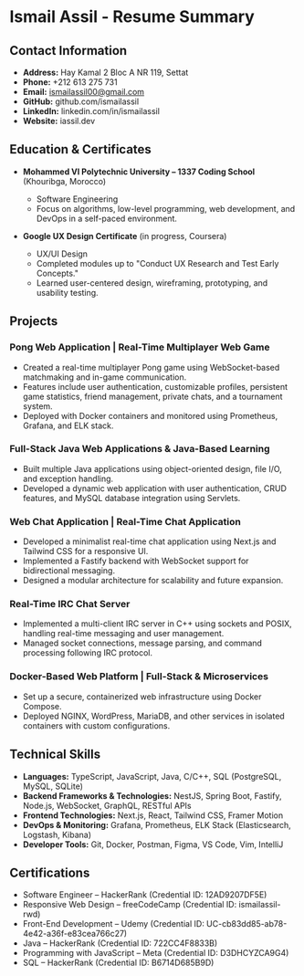 # Ismail Assil - Resume Summary

## Contact Information
- **Address:** Hay Kamal 2 Bloc A NR 119, Settat  
- **Phone:** +212 613 275 731  
- **Email:** ismailassil00@gmail.com  
- **GitHub:** github.com/ismailassil  
- **LinkedIn:** linkedin.com/in/ismailassil  
- **Website:** iassil.dev  

## Education & Certificates
- **Mohammed VI Polytechnic University – 1337 Coding School** (Khouribga, Morocco)  
  - Software Engineering  
  - Focus on algorithms, low-level programming, web development, and DevOps in a self-paced environment.  

- **Google UX Design Certificate** (in progress, Coursera)  
  - UX/UI Design  
  - Completed modules up to "Conduct UX Research and Test Early Concepts."  
  - Learned user-centered design, wireframing, prototyping, and usability testing.  

## Projects
### Pong Web Application | Real-Time Multiplayer Web Game  
- Created a real-time multiplayer Pong game using WebSocket-based matchmaking and in-game communication.  
- Features include user authentication, customizable profiles, persistent game statistics, friend management, private chats, and a tournament system.  
- Deployed with Docker containers and monitored using Prometheus, Grafana, and ELK stack.  

### Full-Stack Java Web Applications & Java-Based Learning  
- Built multiple Java applications using object-oriented design, file I/O, and exception handling.  
- Developed a dynamic web application with user authentication, CRUD features, and MySQL database integration using Servlets.  

### Web Chat Application | Real-Time Chat Application  
- Developed a minimalist real-time chat application using Next.js and Tailwind CSS for a responsive UI.  
- Implemented a Fastify backend with WebSocket support for bidirectional messaging.  
- Designed a modular architecture for scalability and future expansion.  

### Real-Time IRC Chat Server  
- Implemented a multi-client IRC server in C++ using sockets and POSIX, handling real-time messaging and user management.  
- Managed socket connections, message parsing, and command processing following IRC protocol.  

### Docker-Based Web Platform | Full-Stack & Microservices  
- Set up a secure, containerized web infrastructure using Docker Compose.  
- Deployed NGINX, WordPress, MariaDB, and other services in isolated containers with custom configurations.  

## Technical Skills
- **Languages:** TypeScript, JavaScript, Java, C/C++, SQL (PostgreSQL, MySQL, SQLite)  
- **Backend Frameworks & Technologies:** NestJS, Spring Boot, Fastify, Node.js, WebSocket, GraphQL, RESTful APIs  
- **Frontend Technologies:** Next.js, React, Tailwind CSS, Framer Motion  
- **DevOps & Monitoring:** Grafana, Prometheus, ELK Stack (Elasticsearch, Logstash, Kibana)  
- **Developer Tools:** Git, Docker, Postman, Figma, VS Code, Vim, IntelliJ  

## Certifications
- Software Engineer – HackerRank (Credential ID: 12AD9207DF5E)  
- Responsive Web Design – freeCodeCamp (Credential ID: ismailassil-rwd)  
- Front-End Development – Udemy (Credential ID: UC-cb83dd85-ab78-4e42-a36f-e83cea766c27)  
- Java – HackerRank (Credential ID: 722CC4F8833B)  
- Programming with JavaScript – Meta (Credential ID: D3DHCYZCA9G4)  
- SQL – HackerRank (Credential ID: B6714D685B9D)